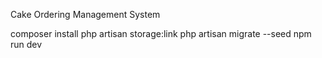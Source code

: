 Cake Ordering Management System

composer install
php artisan storage:link
php artisan migrate --seed
npm run dev
